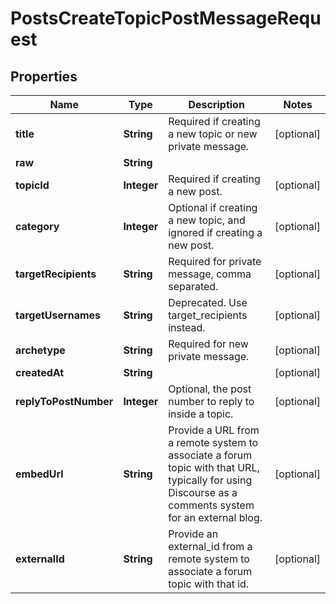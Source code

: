 

# PostsCreateTopicPostMessageRequest


## Properties

| Name | Type | Description | Notes |
|------------ | ------------- | ------------- | -------------|
|**title** | **String** | Required if creating a new topic or new private message. |  [optional] |
|**raw** | **String** |  |  |
|**topicId** | **Integer** | Required if creating a new post. |  [optional] |
|**category** | **Integer** | Optional if creating a new topic, and ignored if creating a new post. |  [optional] |
|**targetRecipients** | **String** | Required for private message, comma separated. |  [optional] |
|**targetUsernames** | **String** | Deprecated. Use target_recipients instead. |  [optional] |
|**archetype** | **String** | Required for new private message. |  [optional] |
|**createdAt** | **String** |  |  [optional] |
|**replyToPostNumber** | **Integer** | Optional, the post number to reply to inside a topic. |  [optional] |
|**embedUrl** | **String** | Provide a URL from a remote system to associate a forum topic with that URL, typically for using Discourse as a comments system for an external blog. |  [optional] |
|**externalId** | **String** | Provide an external_id from a remote system to associate a forum topic with that id. |  [optional] |



